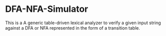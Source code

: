 # DFA-NFA-Simulator
This is a A generic table-driven lexical analyzer to verify a given input string against a DFA or NFA represented in the form of a transition table.
